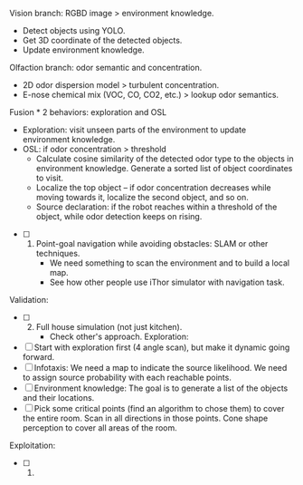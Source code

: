Vision branch: RGBD image > environment knowledge.
* Detect objects using YOLO.
* Get 3D coordinate of the detected objects.
* Update environment knowledge.

Olfaction branch: odor semantic and concentration.
* 2D odor dispersion model > turbulent concentration.
* E-nose chemical mix (VOC, CO, CO2, etc.) > lookup odor semantics.

Fusion * 2 behaviors: exploration and OSL
* Exploration: visit unseen parts of the environment to update environment knowledge.
* OSL: if odor concentration > threshold
	* Calculate cosine similarity of the detected odor type to the objects in environment knowledge. Generate a sorted list of object coordinates to visit.
	* Localize the top object – if odor concentration decreases while moving towards it, localize the second object, and so on.
  * Source declaration: if the robot reaches within a threshold of the object, while odor detection keeps on rising.

* [ ] 1. Point-goal navigation while avoiding obstacles: SLAM or other techniques.
    	* We need something to scan the environment and to build a local map.
    	* See how other people use iThor simulator with navigation task.
	
Validation:
* [ ] 2. Full house simulation (not just kitchen).
      * Check other's approach.
Exploration:
* [ ] Start with exploration first (4 angle scan), but make it dynamic going forward.
* [ ] Infotaxis: We need a map to indicate the source likelihood. We need to assign source probability with each reachable points.
* [ ] Environment knowledge: The goal is to generate a list of the objects and their locations.
* [ ] Pick some critical points (find an algorithm to chose them) to cover the entire room. Scan in all directions in those points. Cone shape perception to cover all areas of the room.

Exploitation:
* [ ] 1. 
